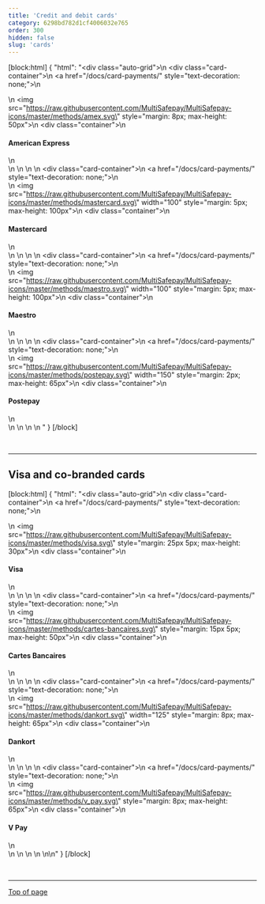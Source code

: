 ```yaml
---
title: 'Credit and debit cards'
category: 6298bd782d1cf4006032e765
order: 300
hidden: false
slug: 'cards'
--- 
```


[block:html]
{
  "html": "<div class=\"auto-grid\">\n    <div class=\"card-container\">\n        <a href=\"/docs/card-payments/\" style=\"text-decoration: none;\">\n            <div>\n                <img src=\"https://raw.githubusercontent.com/MultiSafepay/MultiSafepay-icons/master/methods/amex.svg\" style=\"margin: 8px; max-height: 50px\">\n                <div class=\"container\">\n                    <h4><b>American Express</b></h4>\n                </div>\n            </div>\n        </a>\n    </div>\n    <div class=\"card-container\">\n        <a href=\"/docs/card-payments/\" style=\"text-decoration: none;\">\n            <div>\n                <img src=\"https://raw.githubusercontent.com/MultiSafepay/MultiSafepay-icons/master/methods/mastercard.svg\" width=\"100\" style=\"margin: 5px; max-height: 100px\">\n                <div class=\"container\">\n                    <h4><b>Mastercard</b></h4>\n                </div>\n            </div>\n        </a>\n    </div>\n    <div class=\"card-container\">\n        <a href=\"/docs/card-payments/\" style=\"text-decoration: none;\">\n            <div>\n                <img src=\"https://raw.githubusercontent.com/MultiSafepay/MultiSafepay-icons/master/methods/maestro.svg\" width=\"100\" style=\"margin: 5px; max-height: 100px\">\n                <div class=\"container\">\n                    <h4><b>Maestro</b></h4>\n                </div>\n            </div>\n        </a>\n    </div>\n    <div class=\"card-container\">\n        <a href=\"/docs/card-payments/\" style=\"text-decoration: none;\">\n            <div>\n                <img src=\"https://raw.githubusercontent.com/MultiSafepay/MultiSafepay-icons/master/methods/postepay.svg\" width=\"150\" style=\"margin: 2px; max-height: 65px\">\n                <div class=\"container\">\n                    <h4><b>Postepay</b></h4>\n                </div>\n            </div>\n        </a>\n    </div>\n  </div>"
}
[/block]

<br>

---

## Visa and co-branded cards

[block:html]
{
  "html": "<div class=\"auto-grid\">\n    <div class=\"card-container\">\n        <a href=\"/docs/card-payments/\" style=\"text-decoration: none;\">\n            <div>\n                <img src=\"https://raw.githubusercontent.com/MultiSafepay/MultiSafepay-icons/master/methods/visa.svg\" style=\"margin: 25px 5px; max-height: 30px\">\n                <div class=\"container\">\n                    <h4><b>Visa</b></h4>\n                </div>\n            </div>\n        </a>\n    </div>\n    <div class=\"card-container\">\n        <a href=\"/docs/card-payments/\" style=\"text-decoration: none;\">\n            <div>\n                <img src=\"https://raw.githubusercontent.com/MultiSafepay/MultiSafepay-icons/master/methods/cartes-bancaires.svg\" style=\"margin: 15px 5px; max-height: 50px\">\n                <div class=\"container\">\n                    <h4><b>Cartes Bancaires</b></h4>\n                </div>\n            </div>\n        </a>\n    </div>\n    <div class=\"card-container\">\n        <a href=\"/docs/card-payments/\" style=\"text-decoration: none;\">\n            <div>\n                <img src=\"https://raw.githubusercontent.com/MultiSafepay/MultiSafepay-icons/master/methods/dankort.svg\" width=\"125\" style=\"margin: 8px; max-height: 65px\">\n                <div class=\"container\">\n                    <h4><b>Dankort</b></h4>\n                </div>\n            </div>\n        </a>\n    </div>\n    <div class=\"card-container\">\n        <a href=\"/docs/card-payments/\" style=\"text-decoration: none;\">\n            <div>\n                <img src=\"https://raw.githubusercontent.com/MultiSafepay/MultiSafepay-icons/master/methods/v_pay.svg\" style=\"margin: 8px; max-height: 65px\">\n                <div class=\"container\">\n                    <h4><b>V Pay</b></h4>\n                </div>\n            </div>\n        </a>\n    </div>\n  </div>\n\n<style>\n\nb {\n  color: #384248 !important;\n}\n  \n.auto-grid {\n  --auto-grid-min-size: 175px;\n  \n  display: grid;\n  grid-template-columns: repeat(auto-fill, minmax(var(--auto-grid-min-size), 1fr));\n}\n\n.card-container {\n  box-shadow: 0 4px 8px 0 rgba(0, 0, 0, 0.2); /* this adds the \"card\" effect */\n  padding: 16px;\n  text-align: center;\n  border-radius: 5px;\n  margin: 8px\n} \n\n.card-container:hover {\n  box-shadow: 0 8px 16px 0 rgb(0 0 0 / 20%);\n  transform: translateY(-0.2rem);\n  transition: all 0.2s;\n  cursor: pointer;\n}  \n\n</style>"
}
[/block]

<br>

---

[Top of page](#)

